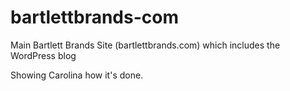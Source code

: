 # bartlettbrands-com
Main Bartlett Brands Site (bartlettbrands.com) which includes the WordPress blog

Showing Carolina how it's done.
